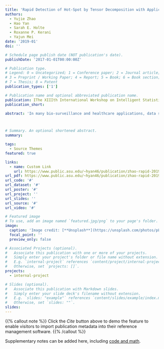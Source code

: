```yaml
---
title: 'Rapid Detection of Hot-Spot by Tensor Decomposition with Application to Weekly Gonorrhea Data'
authors:
  - Yujie Zhao
  - Hao Yan
  - Sarah E. Holte
  - Roxanne P. Kerani
  - Yajun Mei
date: '2019-01'
doi: ''

# Schedule page publish date (NOT publication's date).
publishDate: '2017-01-01T00:00:00Z'

# Publication type.
# Legend: 0 = Uncategorized; 1 = Conference paper; 2 = Journal article;
# 3 = Preprint / Working Paper; 4 = Report; 5 = Book; 6 = Book section;
# 7 = Thesis; 8 = Patent
publication_types: ['1']

# Publication name and optional abbreviated publication name.
publication: IThe XIIIth International Workshop on Intelligent Statistical Quality Control
publication_short: 

abstract: 'In many bio-surveillance and healthcare applications, data sources are measured from many spatial locations repeatedly over time, say, daily/weekly/monthly. In these applications, we are typically interested in detecting hot-spots, which are defined as some structured outliers that are sparse over the spatial domain but persistent over time. In this paper, we propose a tensor decomposition method to detect when and where the hot-spots occur. Our proposed methods represent the observed raw data as a three-dimensional tensor including a circular time dimension for daily/weekly/monthly patterns, and then decompose the tensor into three components: smooth global trend, local hot-spots, and residuals. A combination of LASSO and fused LASSO is used to estimate the model parameters, and a CUSUM procedure is applied to detect when and where the hot-spots might occur. The usefulness of our proposed methodology is validated through numerical simulation and a real-world dataset in the weekly number of gonorrhea cases from $2006$ to $2018$ for $50$ states in the United States.'



# Summary. An optional shortened abstract.
summary: 

tags:
  - Source Themes
featured: true

links:
  - name: Custom Link
    url: https://www.public.asu.edu/~hyan46/publication/zhao-rapid-2019/
url_pdf: https://www.public.asu.edu/~hyan46/publication/zhao-rapid-2019/zhao-rapid-2019.pdf
url_code: '#'
url_dataset: '#'
url_poster: '#'
url_project: ''
url_slides: ''
url_source: '#'
url_video: '#'

# Featured image
# To use, add an image named `featured.jpg/png` to your page's folder.
image:
  caption: 'Image credit: [**Unsplash**](https://unsplash.com/photos/pLCdAaMFLTE)'
  focal_point: ''
  preview_only: false

# Associated Projects (optional).
#   Associate this publication with one or more of your projects.
#   Simply enter your project's folder or file name without extension.
#   E.g. `internal-project` references `content/project/internal-project/index.md`.
#   Otherwise, set `projects: []`.
projects:
  - internal-project

# Slides (optional).
#   Associate this publication with Markdown slides.
#   Simply enter your slide deck's filename without extension.
#   E.g. `slides: "example"` references `content/slides/example/index.md`.
#   Otherwise, set `slides: ""`.
slides:
---
```


{{% callout note %}}
Click the _Cite_ button above to demo the feature to enable visitors to import publication metadata into their reference management software.
{{% /callout %}}

Supplementary notes can be added here, including [code and math](https://wowchemy.com/docs/content/writing-markdown-latex/).
